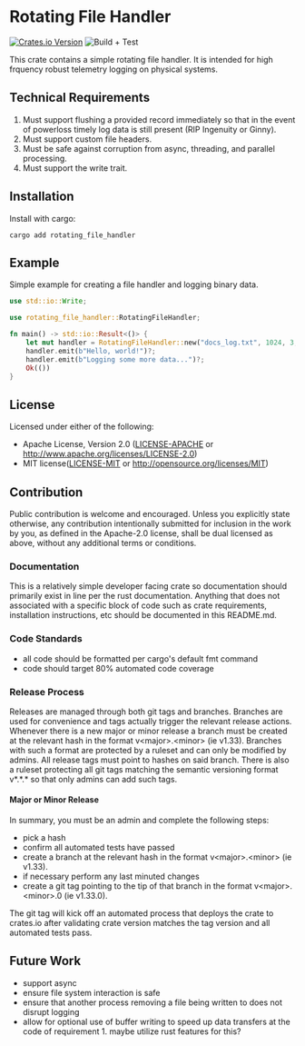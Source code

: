 # Rotating File Handler

[![Crates.io Version](https://img.shields.io/crates/v/rotating_file_handler.svg)](https://crates.io/crates/rotating_file_handler)
![Build + Test](https://github.com/flocked-agriculture/rotating_file_handler/actions/workflows/main_ci.yml/badge.svg?branch=main)

This crate contains a simple rotating file handler. It is intended for high frquency robust telemetry logging on physical systems.

## Technical Requirements

1. Must support flushing a provided record immediately so that in the event of powerloss timely log data is still present (RIP Ingenuity or Ginny).
2. Must support custom file headers.
3. Must be safe against corruption from async, threading, and parallel processing.
4. Must support the write trait.

## Installation

Install with cargo:

`cargo add rotating_file_handler`

## Example

Simple example for creating a file handler and logging binary data.

```rust
use std::io::Write;

use rotating_file_handler::RotatingFileHandler;

fn main() -> std::io::Result<()> {
    let mut handler = RotatingFileHandler::new("docs_log.txt", 1024, 3, None)?;
    handler.emit(b"Hello, world!")?;
    handler.emit(b"Logging some more data...")?;
    Ok(())
}
```

## License

Licensed under either of the following:

- Apache License, Version 2.0 ([LICENSE-APACHE](LICENSE-APACHE) or http://www.apache.org/licenses/LICENSE-2.0)
- MIT license([LICENSE-MIT](LICENSE-MIT) or http://opensource.org/licenses/MIT)

## Contribution

Public contribution is welcome and encouraged. Unless you explicitly state otherwise, any contribution intentionally submitted
for inclusion in the work by you, as defined in the Apache-2.0 license, shall be
dual licensed as above, without any additional terms or conditions.

### Documentation

This is a relatively simple developer facing crate so documentation should primarily exist in line per the rust documentation. Anything that does not associated with a specific block of code such as crate requirements, installation instructions, etc should be documented in this README.md.

### Code Standards

- all code should be formatted per cargo's default fmt command
- code should target 80% automated code coverage

### Release Process

Releases are managed through both git tags and branches. Branches are used for convenience and tags actually trigger the relevant release actions. Whenever there is a new major or minor release a branch must be created at the relevant hash in the format v\<major\>.\<minor\> (ie v1.33). Branches with such a format are protected by a ruleset and can only be modified by admins. All release tags must point to hashes on said branch. There is also a ruleset protecting all git tags matching the semantic versioning format v*.*.\* so that only admins can add such tags.

#### Major or Minor Release

In summary, you must be an admin and complete the following steps:

- pick a hash
- confirm all automated tests have passed
- create a branch at the relevant hash in the format v\<major\>.\<minor\> (ie v1.33).
- if necessary perform any last minuted changes
- create a git tag pointing to the tip of that branch in the format v\<major\>.\<minor\>.0 (ie v1.33.0).

The git tag will kick off an automated process that deploys the crate to crates.io after validating crate version matches the tag version and all automated tests pass.

## Future Work

- support async
- ensure file system interaction is safe
- ensure that another process removing a file being written to does not disrupt logging
- allow for optional use of buffer writing to speed up data transfers at the code of requirement 1. maybe utilize rust features for this?
